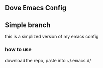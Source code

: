 ## Dove Emacs Config

## Simple branch
this is a simplized version of my emacs config

### how to use
download the repo, paste into ~/.emacs.d/
